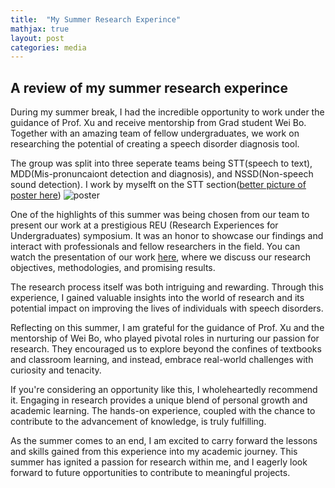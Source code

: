 ```yaml
---
title:  "My Summer Research Experince"
mathjax: true
layout: post
categories: media
---
```

## A review of my summer research experince

During my summer break, I had the incredible opportunity to work under the guidance of Prof. Xu and receive mentorship from Grad student Wei Bo. Together with an amazing team of fellow undergraduates, we work on researching the potential of creating a speech disorder diagnosis tool.

The group was split into three seperate teams being STT(speech to text), MDD(Mis-pronuncaiont detection and diagnosis), and NSSD(Non-speech sound detection). I work by myselft on the STT section([better picture of poster here][Poster])
![poster](/assets/images/STT_poster.png)

One of the highlights of this summer was being chosen from our team to present our work at a prestigious REU (Research Experiences for Undergraduates) symposium. It was an honor to showcase our findings and interact with professionals and fellow researchers in the field. You can watch the presentation of our work [here][Presentation], where we discuss our research objectives, methodologies, and promising results.

The research process itself was both intriguing and rewarding.  Through this experience, I gained valuable insights into the world of research and its potential impact on improving the lives of individuals with speech disorders.

Reflecting on this summer, I am grateful for the guidance of Prof. Xu and the mentorship of Wei Bo, who played pivotal roles in nurturing our passion for research. They encouraged us to explore beyond the confines of textbooks and classroom learning, and instead, embrace real-world challenges with curiosity and tenacity.

If you're considering an opportunity like this, I wholeheartedly recommend it. Engaging in research provides a unique blend of personal growth and academic learning. The hands-on experience, coupled with the chance to contribute to the advancement of knowledge, is truly fulfilling.

As the summer comes to an end, I am excited to carry forward the lessons and skills gained from this experience into my academic journey. This summer has ignited a passion for research within me, and I eagerly look forward to future opportunities to contribute to meaningful projects.

[Poster]: https://t-scholtz.github.io/Poster.pdf
[Presentation]: https://t-scholtz.github.io/BioVoice_Presentation_PDF_TimothyScholtz.pdf